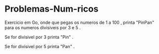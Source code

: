 # Problemas-Num-ricos

Exercicio em Go, onde que pegas os numeros de 1 a 100 , printa "PinPan" para os numeros divisiveis por 3 e 5 .

Se for divisivel por 3 printa "Pin" . 

Se for divisivel por 5 printa "Pan" . 

